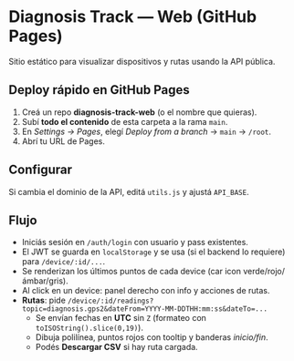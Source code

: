# Diagnosis Track — Web (GitHub Pages)

Sitio estático para visualizar dispositivos y rutas usando la API pública.

## Deploy rápido en GitHub Pages
1. Creá un repo **diagnosis-track-web** (o el nombre que quieras).
2. Subí **todo el contenido** de esta carpeta a la rama `main`.
3. En *Settings → Pages*, elegí *Deploy from a branch* → `main` → `/root`.
4. Abrí tu URL de Pages.

## Configurar
Si cambia el dominio de la API, editá `utils.js` y ajustá `API_BASE`.

## Flujo
- Iniciás sesión en `/auth/login` con usuario y pass existentes.
- El JWT se guarda en `localStorage` y se usa (si el backend lo requiere) para `/device/:id/...`.
- Se renderizan los últimos puntos de cada device (car icon verde/rojo/ámbar/gris).
- Al click en un device: panel derecho con info y acciones de rutas.
- **Rutas**: pide `/device/:id/readings?topic=diagnosis.gps2&dateFrom=YYYY-MM-DDTHH:mm:ss&dateTo=...`
  - Se envían fechas en **UTC** sin `Z` (formateo con `toISOString().slice(0,19)`).
  - Dibuja polilínea, puntos rojos con tooltip y banderas *inicio/fin*.
  - Podés **Descargar CSV** si hay ruta cargada.
